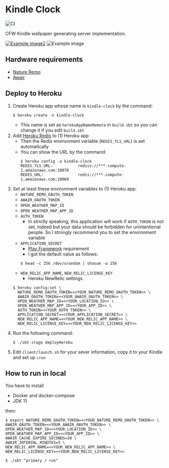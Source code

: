 Kindle Clock
=====================================

![CI](https://github.com/y-yu/kindle-clock/workflows/CI/badge.svg)

CFW Kindle wallpaper generating server implementation.

[![Example image2](https://y-yu.github.io/kindle-clock/example2.png)](https://flic.kr/p/2mM5aQn)
![Example image](https://y-yu.github.io/kindle-clock/example.png)

## Hardware requirements

- [Nature Remo](https://en.nature.global/products/)
- [Awair](https://www.getawair.com/home/element)

## Deploy to Heroku

1. Create Heroku app whose name is `kindle-clock` by the command:
    ```console
    $ heroku create -n kindle-clock
    ```
    - This name is set as `herokuAppNameRemote` in `build.sbt` so you can change it if you edit `build.sbt`
2. Add [Heroku Redis](https://elements.heroku.com/addons/heroku-redis) to (1) Heroku app
    - Then the Redis environment variable (`REDIS_TLS_URL`) is set automatically
    - You can show the URL by the command:
      ```console
      $ heroku config -a kindle-clock
      REDIS_TLS_URL:           rediss://***.compute-1.amazonaws.com:10070
      REDIS_URL:               redis://***.compute-1.amazonaws.com:10069
      ```
3. Set at least these environment variables to (1) Heroku app:
    - `NATURE_REMO_OAUTH_TOKEN`
    - `AWAIR_OAUTH_TOKEN`
    - `OPEN_WEATHER_MAP_ID`
    - `OPEN_WEATHER_MAP_APP_ID`
    - `AUTH_TOKEN`
        - In strictly speaking, this application will work if `AUTH_TOKEN` is not set, indeed but your data should be forbidden for unintentional people. So I strongly recommend you to set the environment variable
    - `APPLICATION_SECRET`
        - [Play Framework](https://www.playframework.com/) requirement
        - I got the default value as follows: 
        ```console
        $ head -c 256 /dev/urandom | shasum -a 256
        ```
    - `NEW_RELIC_APP_NAME`, `NEW_RELIC_LICENSE_KEY`
        - Heroku NewRelic settings 
   ```console
   $ heroku config:set \
     NATURE_REMO_OAUTH_TOKEN=<<YOUR_NATURE_REMO_OAUTH_TOKEN>> \
     AWAIR_OAUTH_TOKEN=<<YOUR_AWAIR_OAUTH_TOKEN>> \
     OPEN_WEATHER_MAP_ID=<<YOUR_LOCATION_ID>> \
     OPEN_WEATHER_MAP_APP_ID=<<YOUR_APP_ID>> \
     AUTH_TOKEN=<<YOUR_AUTH_TOKEN>> \
     APPLICATION_SECRET=<<YOUR_APPLICATION_SECRET>> \
     NEW_RELIC_APP_NAME=<<YOUR_NEW_RELIC_APP_NAME>> \
     NEW_RELIC_LICENSE_KEY=<<YOUR_NEW_RELIC_LICENSE_KEY>>
   ```
4. Run the following command:
   ```console
   $ ./sbt stage deployHeroku
   ```
5. Edit `client/launch.sh` for your sever information, copy it to your Kindle and set up `cron`

## How to run in local

You have to install

- Docker and docker-compose
- JDK 11

then:

```console
$ export NATURE_REMO_OAUTH_TOKEN=<<YOUR_NATURE_REMO_OAUTH_TOKEN>> \
AWAIR_OAUTH_TOKEN=<<YOUR_AWAIR_OAUTH_TOKEN>> \
OPEN_WEATHER_MAP_ID=<<YOUR_LOCATION_ID>> \
OPEN_WEATHER_MAP_APP_ID=<<YOUR_APP_ID>> \
AWAIR_CACHE_EXPIRE_SECONDS=30 \
AWAIR_INTERVAL_MINUTES=5 \
NEW_RELIC_APP_NAME=<<YOUR_NEW_RELIC_APP_NAME>> \
NEW_RELIC_LICENSE_KEY=<<YOUR_NEW_RELIC_LICENSE_KEY>>

$ ./sbt "primary / run"
```
